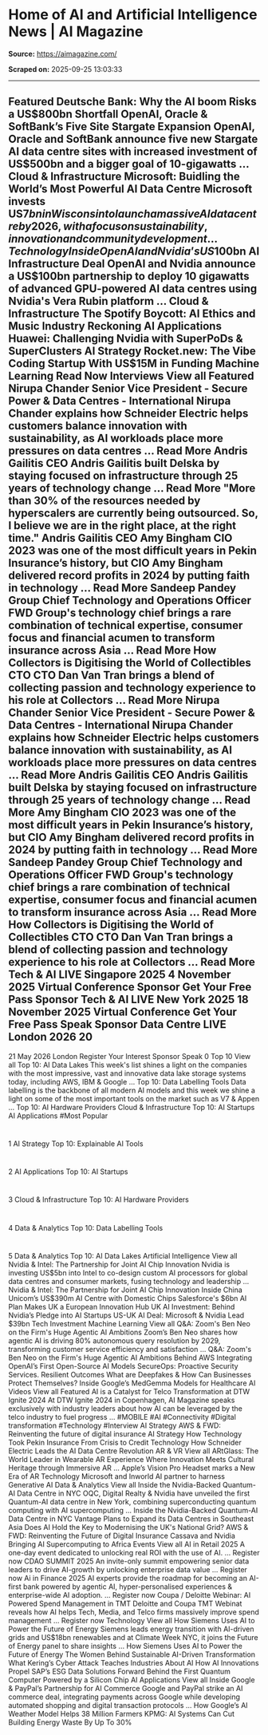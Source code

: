 # Home of AI and Artificial Intelligence News | AI Magazine

**Source:** https://aimagazine.com/

**Scraped on:** 2025-09-25 13:03:33

---

Featured
Deutsche Bank: Why the AI boom Risks a US$800bn Shortfall
OpenAI, Oracle & SoftBank’s Five Site Stargate Expansion
OpenAI, Oracle and SoftBank announce five new Stargate AI data centre sites with increased investment of US$500bn and a bigger goal of 10-gigawatts
…
Cloud & Infrastructure
Microsoft: Buidling the World’s Most Powerful AI Data Centre
Microsoft invests US$7bn in Wisconsin to launch a massive AI data centre by 2026, with a focus on sustainability, innovation and community development
…
Technology
Inside OpenAI and Nvidia’s US$100bn AI Infrastructure Deal
OpenAI and Nvidia announce a US$100bn partnership to deploy 10 gigawatts of advanced GPU-powered AI data centres using Nvidia's Vera Rubin platform
…
Cloud & Infrastructure
The Spotify Boycott: AI Ethics and Music Industry Reckoning
AI Applications
Huawei: Challenging Nvidia with SuperPoDs & SuperClusters
AI Strategy
Rocket.new: The Vibe Coding Startup With US$15M in Funding
Machine Learning
Read Now
Interviews
View all
Featured
Nirupa Chander
Senior Vice President - Secure Power & Data Centres - International
Nirupa Chander explains how Schneider Electric helps customers balance innovation with sustainability, as AI workloads place more pressures on data centres
…
Read More
Andris Gailitis
CEO
Andris Gailitis built Delska by staying focused on infrastructure through 25 years of technology change
…
Read More
"More than 30% of the resources needed by hyperscalers are currently being outsourced. So, I believe we are in the right place, at the right time."
Andris Gailitis
CEO
Amy Bingham
CIO
2023 was one of the most difficult years in Pekin Insurance’s history, but CIO Amy Bingham delivered record profits in 2024 by putting faith in technology
…
Read More
Sandeep Pandey
Group Chief Technology and Operations Officer
FWD Group's technology chief brings a rare combination of technical expertise, consumer focus and financial acumen to transform insurance across Asia
…
Read More
How Collectors is Digitising the World of Collectibles
CTO
CTO Dan Van Tran brings a blend of collecting passion and technology experience to his role at Collectors
…
Read More
Nirupa Chander
Senior Vice President - Secure Power & Data Centres - International
Nirupa Chander explains how Schneider Electric helps customers balance innovation with sustainability, as AI workloads place more pressures on data centres
…
Read More
Andris Gailitis
CEO
Andris Gailitis built Delska by staying focused on infrastructure through 25 years of technology change
…
Read More
Amy Bingham
CIO
2023 was one of the most difficult years in Pekin Insurance’s history, but CIO Amy Bingham delivered record profits in 2024 by putting faith in technology
…
Read More
Sandeep Pandey
Group Chief Technology and Operations Officer
FWD Group's technology chief brings a rare combination of technical expertise, consumer focus and financial acumen to transform insurance across Asia
…
Read More
How Collectors is Digitising the World of Collectibles
CTO
CTO Dan Van Tran brings a blend of collecting passion and technology experience to his role at Collectors
…
Read More
Tech & AI LIVE Singapore 2025
4 November 2025
Virtual Conference
Sponsor
Get Your Free Pass
Sponsor
Tech & AI LIVE New York 2025
18 November 2025
Virtual Conference
Get Your Free Pass
Speak
Sponsor
Data Centre LIVE London 2026
20
-
21 May 2026
London
Register Your Interest
Sponsor
Speak
0
Top 10
View all
Top 10: AI Data Lakes
This week's list shines a light on the companies with the most impressive, vast and innovative data lake storage systems today, including AWS, IBM & Google
…
Top 10: Data Labelling Tools
Data labelling is the backbone of all modern AI models and this week we shine a light on some of the most important tools on the market such as V7 & Appen
…
Top 10: AI Hardware Providers
Cloud & Infrastructure
Top 10: AI Startups
AI Applications
#Most
Popular
#
1
AI Strategy
Top 10: Explainable AI Tools
#
2
AI Applications
Top 10: AI Startups
#
3
Cloud & Infrastructure
Top 10: AI Hardware Providers
#
4
Data & Analytics
Top 10: Data Labelling Tools
#
5
Data & Analytics
Top 10: AI Data Lakes
Artificial Intelligence
View all
Nvidia & Intel: The Partnership for Joint AI Chip Innovation
Nvidia is investing US$5bn into Intel to co-design custom AI processors for global data centres and consumer markets, fusing technology and leadership
…
Nvidia & Intel: The Partnership for Joint AI Chip Innovation
Inside China Unicom’s US$390m AI Centre with Domestic Chips
Salesforce's $6bn AI Plan Makes UK a European Innovation Hub
UK AI Investment: Behind Nvidia’s Pledge into AI Startups
US-UK AI Deal: Microsoft & Nvidia Lead $39bn Tech Investment
Machine Learning
View all
Q&A: Zoom's Ben Neo on the Firm's Huge Agentic AI Ambitions
Zoom’s Ben Neo shares how agentic AI is driving 80% autonomous query resolution by 2029, transforming customer service efficiency and satisfaction
…
Q&A: Zoom's Ben Neo on the Firm's Huge Agentic AI Ambitions
Behind AWS Integrating OpenAI’s First Open-Source AI Models
SecureOps: Proactive Security Services. Resilient Outcomes
What are Deepfakes & How Can Businesses Protect Themselves?
Inside Google’s MedGemma Models for Healthcare AI
Videos
View all
Featured
AI is a Catalyst for Telco Transformation at DTW Ignite 2024
At DTW Ignite 2024 in Copenhagen, AI Magazine speaks exclusively with industry leaders about how AI can be leveraged by the telco industry to fuel progress
…
#MOBILE
#AI
#Connectivity
#Digital transformation
#Technology
#Interview
AI Strategy
AWS & FWD: Reinventing the future of digital insurance
AI Strategy
How Technology Took Pekin Insurance From Crisis to Credit
Technology
How Schneider Electric Leads the AI Data Centre Revolution
AR & VR
View all
ARtGlass: The World Leader in Wearable AR Experience
Where Innovation Meets Cultural Heritage through Immersive AR
…
Apple’s Vision Pro Headset marks a New Era of AR Technology
Microsoft and Inworld AI partner to harness Generative AI
Data & Analytics
View all
Inside the Nvidia-Backed Quantum-AI Data Centre in NYC
OQC, Digital Realty & Nvidia have unveiled the first Quantum-AI data centre in New York, combining superconducting quantum computing with AI supercomputing
…
Inside the Nvidia-Backed Quantum-AI Data Centre in NYC
Vantage Plans to Expand its Data Centres in Southeast Asia
Does AI Hold the Key to Modernising the UK's National Grid?
AWS & FWD: Reinventing the Future of Digital Insurance
Cassava and Nvidia Bringing AI Supercomputing to Africa
Events
View all
AI in Retail 2025
A one-day event dedicated to unlocking real ROI with the use of AI.
…
Register now
CDAO SUMMIT 2025
An invite-only summit empowering senior data leaders to drive AI-growth by unlocking enterprise data value
…
Register now
Ai in Finance 2025
AI experts provide the roadmap for becoming an AI-first bank powered by agentic AI, hyper-personalised experiences & enterprise-wide AI adoption.
…
Register now
Coupa / Deloitte Webinar: AI Powered Spend Management in TMT
Deloitte and Coupa TMT Webinat reveals how AI helps Tech, Media, and Telco firms massively improve spend management
…
Register now
Technology
View all
How Siemens Uses AI to Power the Future of Energy
Siemens leads energy transition with AI-driven grids and US$18bn renewables and at Climate Week NYC, it joins the Future of Energy panel to share insights
…
How Siemens Uses AI to Power the Future of Energy
The Women Behind Sustainable AI-Driven Transformation
What Kering’s Cyber Attack Teaches Industries About AI
How AI Innovations Propel SAP’s ESG Data Solutions Forward
Behind the First Quantum Computer Powered by a Silicon Chip
AI Applications
View all
Inside Google & PayPal’s Partnership for AI Commerce
Google and PayPal strike an AI commerce deal, integrating payments across Google while developing automated shopping and digital transaction protocols
…
How Google’s AI Weather Model Helps 38 Million Farmers
KPMG: AI Systems Can Cut Building Energy Waste By Up To 30%